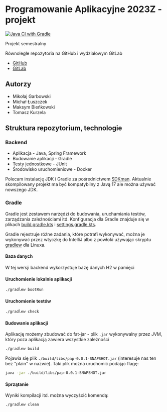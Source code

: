 # Programowanie Aplikacyjne 2023Z - projekt

[![Java CI with Gradle](https://github.com/mGarbowski/pap-projekt/actions/workflows/gradle.yml/badge.svg)](https://github.com/mGarbowski/pap-projekt/actions/workflows/gradle.yml)

Projekt semestralny

Równoległe repozytoria na GitHub i wydziałowym GitLab

* [GitHub](https://github.com/mGarbowski/pap-projekt)
* [GitLab](https://gitlab-stud.elka.pw.edu.pl/mgarbows/pap2023z-z02)

## Autorzy

* Mikołaj Garbowski
* Michał Łuszczek
* Maksym Bieńkowski
* Tomasz Kurzela

## Struktura repozytorium, technologie

### Backend

* Aplikacja - Java, Spring Framework
* Budowanie aplikacji - Gradle
* Testy jednostkowe - JUnit
* Środowisko uruchomieniowe - Docker

Polecam instalację JDK i Gradle za pośrednictwem [SDKman](https://sdkman.io/). Aktualnie skompilowany projekt ma być
kompatybilny z Javą 17 ale można używać nowszego JDK.

### Gradle

Gradle jest zestawem narzędzi do budowania, uruchamiania testów, zarządzania zależnościami itd. Konfiguracja dla Gradle
znajduje się w plikach [build.gradle.kts](./build.gradle.kts) i [settings.gradle.kts](./settings.gradle.kts).

Gradle rejestruje różne zadania, które potrafi wykonywać, można je wykonywać przez wtyczkę do IntelliJ albo z powłoki
używając skryptu [gradlew](./gradlew) dla Linuxa.

#### Baza danych
W tej wersji backend wykorzystuje bazę danych H2 w pamięci

#### Uruchomienie lokalnie aplikacji
```bash
./gradlew bootRun
```

#### Uruchomienie testów
```bash
./gradlew check
```

#### Budowanie aplikacji
Aplikację możemy zbudować do fat-jar - plik `.jar` wykonywalny przez JVM, który poza aplikacją zawiera wszystkie zależności
```bash
./gradlew build
```

Pojawia się plik `./build/libs/pap-0.0.1-SNAPSHOT.jar` (interesuje nas ten bez "plain" w nazwie). Taki plik można uruchomić podając flagę:

```bash
java -jar ./build/libs/pap-0.0.1-SNAPSHOT.jar
```

#### Sprzątanie
Wyniki kompilacji itd. można wyczyścić komendą:

```bash
./gradlew clean
```